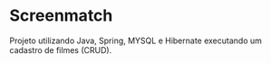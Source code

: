 # Screenmatch
 Projeto utilizando Java, Spring, MYSQL e Hibernate executando um cadastro de filmes (CRUD).
